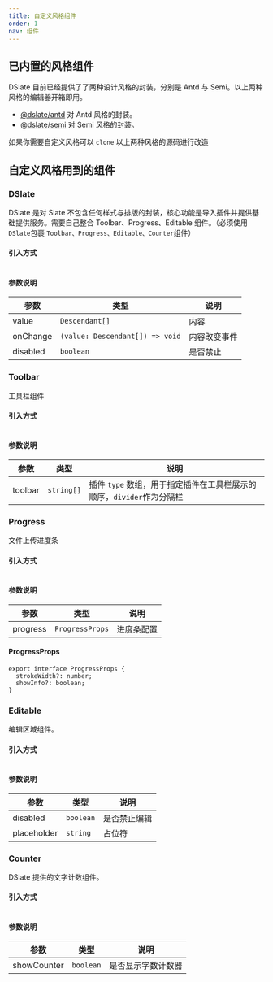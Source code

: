 ```yaml
---
title: 自定义风格组件
order: 1
nav: 组件
---
```


## 已内置的风格组件

DSlate 目前已经提供了了两种设计风格的封装，分别是 Antd 与 Semi。以上两种风格的编辑器开箱即用。

- [@dslate/antd](https://github.com/rojer95/dslate/tree/v2/packages/antd) 对 Antd 风格的封装。
- [@dslate/semi](https://github.com/rojer95/dslate/tree/v2/packages/semi) 对 Semi 风格的封装。

如果你需要自定义风格可以 `clone` 以上两种风格的源码进行改造

## 自定义风格用到的组件

### DSlate

DSlate 是对 Slate 不包含任何样式与排版的封装，核心功能是导入插件并提供基础提供服务。需要自己整合 Toolbar、Progress、Editable 组件。（必须使用`DSlate`包裹 `Toolbar、Progress、Editable、Counter`组件）

#### 引入方式

```tsx | pure

```

#### 参数说明

| 参数     | 类型                            | 说明         |
| -------- | ------------------------------- | ------------ |
| value    | `Descendant[]`                  | 内容         |
| onChange | `(value: Descendant[]) => void` | 内容改变事件 |
| disabled | `boolean`                       | 是否禁止     |

### Toolbar

工具栏组件

#### 引入方式

```tsx | pure

```

#### 参数说明

| 参数    | 类型       | 说明                                                                  |
| ------- | ---------- | --------------------------------------------------------------------- |
| toolbar | `string[]` | 插件 `type` 数组，用于指定插件在工具栏展示的顺序，`divider`作为分隔栏 |

### Progress

文件上传进度条

#### 引入方式

```tsx | pure

```

#### 参数说明

| 参数     | 类型            | 说明       |
| -------- | --------------- | ---------- |
| progress | `ProgressProps` | 进度条配置 |

#### ProgressProps

```tsx | pure
export interface ProgressProps {
  strokeWidth?: number;
  showInfo?: boolean;
}
```

### Editable

编辑区域组件。

#### 引入方式

```tsx | pure

```

#### 参数说明

| 参数        | 类型      | 说明         |
| ----------- | --------- | ------------ |
| disabled    | `boolean` | 是否禁止编辑 |
| placeholder | `string`  | 占位符       |

### Counter

DSlate 提供的文字计数组件。

#### 引入方式

```tsx | pure

```

#### 参数说明

| 参数        | 类型      | 说明               |
| ----------- | --------- | ------------------ |
| showCounter | `boolean` | 是否显示字数计数器 |
